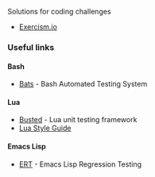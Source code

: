 Solutions for coding challenges

* [Exercism.io](http://exercism.io)

### Useful links

#### Bash

* [Bats](https://github.com/sstephenson/bats) - Bash Automated Testing System

#### Lua

* [Busted](http://olivinelabs.com/busted/) - Lua unit testing framework
* [Lua Style Guide](https://github.com/Olivine-Labs/lua-style-guide)

#### Emacs Lisp

* [ERT](http://www.gnu.org/software/emacs/manual/html_mono/ert.html) - Emacs Lisp Regression Testing
